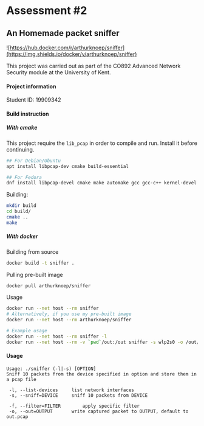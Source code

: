 Assessment #2
=============
An Homemade packet sniffer
--------------------------

![https://hub.docker.com/r/arthurknoep/sniffer](https://img.shields.io/docker/v/arthurknoep/sniffer)

This project was carried out as part of the CO892 Advanced Network Security module at the University of Kent.

#### Project information
Student ID: 19909342

#### Build instruction

##### With cmake

This project require the `lib_pcap` in order to compile and run. Install it before continuing.

```bash
## For Debian/Ubuntu
apt install libpcap-dev cmake build-essential

## For Fedora 
dnf install libpcap-devel cmake make automake gcc gcc-c++ kernel-devel
```

Building:
```bash
mkdir build
cd build/
cmake ..
make
```

##### With docker

Building from source
```bash
docker build -t sniffer .
```

Pulling pre-built image
```bash
docker pull arthurknoep/sniffer
```

Usage
```bash
docker run --net host --rm sniffer
# Alternatively, if you use my pre-built image
docker run --net host --rm arthurknoep/sniffer

# Example usage
docker run --net host --rm sniffer -l
docker run --net host --rm -v `pwd`/out:/out sniffer -s wlp2s0 -o /out/cap.pcap
```

#### Usage

```
Usage: ./sniffer (-l|-s) [OPTION]
Sniff 10 packets from the device specified in option and store them in a pcap file

 -l, --list-devices		list network interfaces
 -s, --sniff=DEVICE		sniff 10 packets from DEVICE

 -f, --filter=FILTER		apply specific filter
 -o, --out=OUTPUT		write captured packet to OUTPUT, default to out.pcap
```
